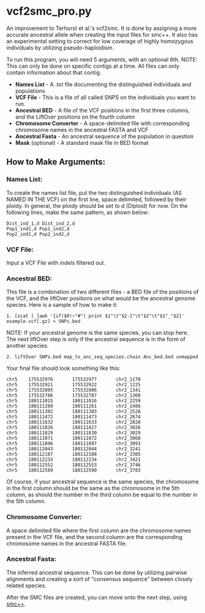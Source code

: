 # vcf2smc_pro.py

An improvement to Terhorst et al.'s vcf2smc. It is done by assigning a more accurate ancestral allele when creating the input files for smc++. It also has an experimental setting to correct for low coverage of highly homozygous individuals by utilizing pseudo-haploidism.

To run this program, you will need 5 arguments, with an optional 6th. NOTE: This can only be done on specific contigs at a time. All files can only contain information about that contig.
* **Names List** - A .txt file documenting the distinguished individuals and populations
* **VCF File** - This is a file of all called SNPS on the individuals you want to run.
* **Ancestral BED** - A file of the VCF positions in the first three columns, and the LiftOver positions on the fourth column
* **Chromosome Converter** - A space-delimited file with corresponding chromosome names in the ancestral FASTA and VCF
* **Ancestral Fasta** - An ancestral sequence of the population in question
* **Mask** (optional) - A standard mask file in BED format

## How to Make Arguments:

### Names List:
To create the names list file, put the two distinguished individuals (AS NAMED IN THE VCF) on the first line, space delimited, followed by their ploidy. In general, the ploidy should be set to d (Diploid) for now. On the following lines, make the same pattern, as shown below:
```
Dist_ind_1,d Dist_ind_2,d
Pop1_ind1,d Pop1_ind2,d
Pop2_ind1,d Pop2_ind2,d
```
### VCF File:
Input a VCF File with indels filtered out.

### Ancestral BED:
This file is a combination of two different files - a BED file of the positions of the VCF, and the liftOver positions on what would be the ancestral genome species. Here is a sample of how to make it:
```
1. [zcat | ]awk '{if($0!~"#") print $1"\t"$2-1"\t"$2"\t"$1"_"$2}' example.vcf[.gz] > SNPs.bed
```
NOTE: If your ancestral genome is the same species, you can stop here. The next liftOver step is only if the ancestral sequence is in the form of another species.
```
2. liftOver SNPs.bed map_to_anc_seq_species.chain Anc_bed.bed unmapped
```
Your final file should look something like this:
```
chr5    175532976       175532977       chr2_1170
chr5    175532921       175532922       chr2_1225
chr5    175532805       175532806       chr2_1341
chr5    175532786       175532787       chr2_1360
chr5    180111015       180111016       chr2_2259
chr5    180111260       180111261       chr2_2486
chr5    180111302       180111303       chr2_2528
chr5    180111472       180111473       chr2_2674
chr5    180111632       180111633       chr2_2828
chr5    180111826       180111827       chr2_3026
chr5    180111829       180111830       chr2_3029
chr5    180111871       180111872       chr2_3068
chr5    180111896       180111897       chr2_3093
chr5    180112043       180112044       chr2_3241
chr5    180112107       180112108       chr2_3305
chr5    180112233       180112234       chr2_3421
chr5    180112552       180112553       chr2_3746
chr5    180112589       180112590       chr2_3783
```

Of course, if your ancestral sequence is the same species, the chromosome in the first column should be the same as the chromosome in the 5th column, as should the number in the third column be equal to the number in the 5th column.

### Chromosome Converter:
A space delimited file where the first column are the chromosome names present in the VCF file, and the second column are the corresponding chromosome names in the ancestral FASTA file.

### Ancestral Fasta:
The inferred ancestral sequence. This can be done by utilizing pairwise alignments and creating a sort of "consensus sequence" between closely related species.

After the SMC files are created, you can move onto the next step, using [smc++](https://github.com/popgenmethods/smcpp).
